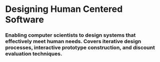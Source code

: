 # Designing Human Centered Software

### Enabling computer scientists to design systems that effectively meet human needs. Covers iterative design processes, interactive prototype construction, and discount evaluation techniques.

